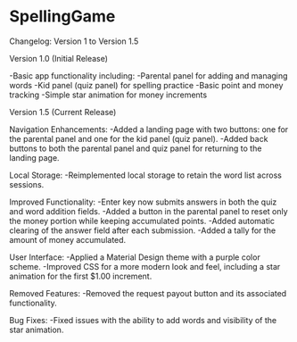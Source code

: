 # SpellingGame
Changelog: Version 1 to Version 1.5

Version 1.0 (Initial Release)

-Basic app functionality including:
-Parental panel for adding and managing words
-Kid panel (quiz panel) for spelling practice
-Basic point and money tracking
-Simple star animation for money increments

Version 1.5 (Current Release)

Navigation Enhancements:
-Added a landing page with two buttons: one for the parental panel and one for the kid panel (quiz panel).
-Added back buttons to both the parental panel and quiz panel for returning to the landing page.

Local Storage:
-Reimplemented local storage to retain the word list across sessions.

Improved Functionality:
-Enter key now submits answers in both the quiz and word addition fields.
-Added a button in the parental panel to reset only the money portion while keeping accumulated points.
-Added automatic clearing of the answer field after each submission.
-Added a tally for the amount of money accumulated.

User Interface:
-Applied a Material Design theme with a purple color scheme.
-Improved CSS for a more modern look and feel, including a star animation for the first $1.00 increment.

Removed Features:
-Removed the request payout button and its associated functionality.

Bug Fixes:
-Fixed issues with the ability to add words and visibility of the star animation.
